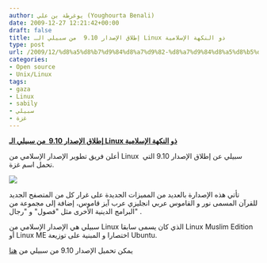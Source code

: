 ```yaml
---
author: يوغرطة بن علي (Youghourta Benali)
date: 2009-12-27 12:21:42+00:00
draft: false
title: إطلاق الإصدار 9.10  من سبيلي الـ Linux ذو النكهة الإسلامية
type: post
url: /2009/12/%d8%a5%d8%b7%d9%84%d8%a7%d9%82-%d8%a7%d9%84%d8%a5%d8%b5%d8%af%d8%a7%d8%b1-9-10-%d9%85%d9%86-%d8%b3%d8%a8%d9%8a%d9%84%d9%8a-%d8%a7%d9%84%d9%80-linux-%d8%b0%d9%88-%d8%a7%d9%84%d9%86%d9%83%d9%87%d8%a9/
categories:
- Open source
- Unix/Linux
tags:
- gaza
- Linux
- sabily
- سبيلي
- غزة
---
```


[**إطلاق الإصدار 9.10  من سبيلي الـ Linux ذو النكهة الإسلامية**](http://www.it-scoop.com/2009/12/%d8%a5%d8%b7%d9%84%d8%a7%d9%82-%d8%a7%d9%84%d8%a5%d8%b5%d8%af%d8%a7%d8%b1-9-10-%d9%85%d9%86-%d8%b3%d8%a8%d9%8a%d9%84%d9%8a-%d8%a7%d9%84%d9%80-linux-%d8%b0%d9%88-%d8%a7%d9%84%d9%86%d9%83%d9%87%d8%a9/)


أعلن فريق تطوير الإصدار الإسلامي من Linux  سبيلي عن إطلاق الإصدار 9.10 التي تحمل اسم غزة.

[![](http://www.sabily.org/spreadSabily/250x200.png)
](http://www.it-scoop.com/2009/12/%d8%a5%d8%b7%d9%84%d8%a7%d9%82-%d8%a7%d9%84%d8%a5%d8%b5%d8%af%d8%a7%d8%b1-9-10-%d9%85%d9%86-%d8%b3%d8%a8%d9%8a%d9%84%d9%8a-%d8%a7%d9%84%d9%80-linux-%d8%b0%d9%88-%d8%a7%d9%84%d9%86%d9%83%d9%87%d8%a9/)

تأتي هذه الإصدارة بالعديد من المميزات الجديدة على غرار كل من المتصفح الجديد للقرآن المسمى نور و القاموس عربي انجليزي عرب آيز قاموس، إضافة إلى مجموعة من البرامج الدينية الأخرى مثل "فصول" و "رجال" .

سبيلي هي الإصدار الإسلامي من Linux الذي كان يسمى سابقا Linux Muslim Edition  أو Linux ME اختصارا و المبنية على توزيعة Ubuntu.

يمكن تحميل الإصدار 9.10 من سبيلي من [هنا](http://www.sabily.org/website/index.php/ar/sabily/downloads)
